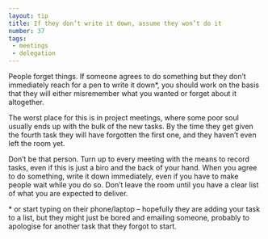 ```yaml
---
layout: tip
title: If they don’t write it down, assume they won’t do it
number: 37
tags:
 - meetings
 - delegation
---
```


People forget things.  If someone agrees to do something but they don’t immediately reach for a pen to write it down*, you should work on the basis that they will either misremember what you wanted or forget about it altogether.

The worst place for this is in project meetings, where some poor soul usually ends up with the bulk of the new tasks.  By the time they get given the fourth task they will have forgotten the first one, and they haven’t even left the room yet.

Don’t be that person.  Turn up to every meeting with the means to record tasks, even if this is just a biro and the back of your hand.  When you agree to do something, write it down immediately, even if you have to make people wait while you do so.  Don’t leave the room until you have a clear list of what you are expected to deliver.

\* or start typing on their phone/laptop – hopefully they are adding your task to a list, but they might just be bored and emailing someone, probably to apologise for another task that they forgot to start.

